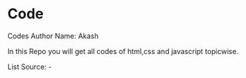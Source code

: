 # Code
Codes Author Name: Akash 

In this Repo you will get all codes of html,css and javascript topicwise.

List Source: -
